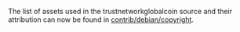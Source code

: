 The list of assets used in the trustnetworkglobalcoin source and their attribution can now be found in [contrib/debian/copyright](../contrib/debian/copyright).
